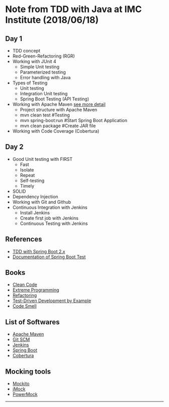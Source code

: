 # Note from TDD with Java at IMC Institute (2018/06/18)

## Day 1
* TDD concept
* Red-Green-Refactoring (RGR)
* Working with JUnit 4
  * Simple Unit testing 
  * Parameterized testing
  * Error handling with Java
* Types of Testing
  * Unit testing
  * Integration Unit testing
  * Spring Boot Testing (API Testing)
* Working with Apache Maven  [see more detail](https://github.com/up1/tdd-java-imc-20180618/wiki)
  * Project structure with Apache Maven
  * mvn clean test  #Testing
  * mvn spring-boot:run #Start Spring Boot Application
  * mvn clean package #Create JAR file
* Working with Code Coverage (Cobertura)

## Day 2
* Good Unit testing with FIRST
  * Fast
  * Isolate
  * Repeat
  * Self-testing
  * Timely
* SOLID
* Dependency Injection
* Working with Git and Github
* Continuous Integration with Jenkins
  * Install Jenkins
  * Create first job with Jenkins
  * Continuous Testing with Jenkins

## References
* [TDD with Spring Boot 2.x](https://github.com/up1/course-java-framework-with-springboot/blob/master/slide/SCK-JAVA-FRAMEWORK-01.pdf)
* [Documentation of Spring Boot Test](https://docs.spring.io/spring-boot/docs/current/reference/html/boot-features-testing.html)

## Books
* [Clean Code](https://www.amazon.com/Clean-Code-Handbook-Software-Craftsmanship/dp/0132350882)
* [Extreme Programming](https://www.amazon.com/Extreme-Programming-Explained-Embrace-Change/dp/0321278658)
* [Refactoring](https://www.amazon.com/Refactoring-Improving-Design-Existing-Code/dp/0201485672)
* [Test-Driven Development by Example](https://www.amazon.com/Test-Driven-Development-Kent-Beck/dp/0321146530)
* [Code Smell](https://sourcemaking.com/refactoring/smells)

## List of Softwares
* [Apache Maven](https://maven.apache.org/)
* [Git SCM](https://git-scm.com/)
* [Jenkins](https://jenkins.io/)
* [Spring Boot](https://spring.io/projects/spring-boot)
* [Cobertura](http://cobertura.github.io/cobertura/)

## Mocking tools
* [Mockito](http://site.mockito.org/)
* [jMock](http://jmock.org/)
* [PowerMock](https://github.com/powermock/powermock)
---------
